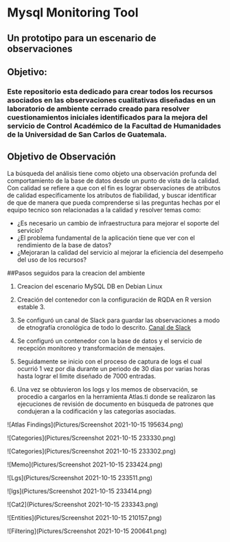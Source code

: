 # Mysql Monitoring Tool
##  Un prototipo para un escenario de observaciones
## Objetivo: 
### Este repositorio esta dedicado para crear todos los recursos asociados en las observaciones cualitativas diseñadas en un laboratorio de ambiente cerrado creado para resolver cuestionamientos iniciales identificados para la mejora del servicio de Control Académico de la Facultad de Humanidades de la Universidad de San Carlos de Guatemala.

## Objetivo de Observación
La búsqueda del análisis tiene como objeto una observación profunda del comportamiento de la base de datos desde un punto de vista de la calidad. Con calidad se refiere a que con el fin es lograr observaciones de atributos de calidad especificamente los atributos de fiabilidad, y buscar identificar de que de manera que pueda comprenderse si las preguntas hechas por el equipo tecnico son relacionadas a la calidad y resolver temas como:

* ¿Es necesario un cambio de infraestructura para mejorar el soporte del servicio?
* ¿El problema fundamental de la aplicación tiene que ver con el rendimiento de la base de datos?
* ¿Mejoraran la calidad del servicio al mejorar la eficiencia del desempeño del uso de los recursos?

##Pasos seguidos para la creacion del ambiente

1) Creacion del escenario MySQL DB en Debian Linux



2) Creación del contenedor con la configuración de RQDA en R version estable 3.

3) Se configuró un canal de Slack para guardar las observaciones a modo de etnografía cronológica de todo lo descrito.
[Canal de Slack](https://app.slack.com/client/T0189P8RJJC/C017D6FULNS)

4) Se configuró un contenedor con la base de datos y el servicio de recepción monitoreo y transformación de mensajes.

5) Seguidamente se inicio con el proceso de captura de logs el cual ocurrió 1 vez por dia durante un periodo de 30 dias por varias horas hasta lograr el limite diseñado de 7000 entradas.

6) Una vez se obtuvieron los logs y los memos de observación, se procedio a cargarlos en la herramienta Atlas.ti donde se realizaron las ejecuciones de revisión de documento en búsqueda de patrones que condujeran a la codificación y las categorías asociadas.


![Atlas Findings](Pictures/Screenshot 2021-10-15 195634.png)

![Categories](Pictures/Screenshot 2021-10-15 233330.png)

![Categories](Pictures/Screenshot 2021-10-15 233302.png)

![Memo](Pictures/Screenshot 2021-10-15 233424.png)

![Lgs](Pictures/Screenshot 2021-10-15 233511.png)

![lgs](Pictures/Screenshot 2021-10-15 233414.png)

![Cat2](Pictures/Screenshot 2021-10-15 233343.png)

![Entities](Pictures/Screenshot 2021-10-15 210157.png)

![Filtering](Pictures/Screenshot 2021-10-15 200641.png)
